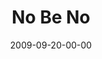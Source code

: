---
layout: message
category: message
series: "Commitment"
title: "No Be No"
date: 2009-09-20-00-00
message_id: 582
audio: "http://s3.amazonaws.com/crossroadsaudiomessages/Commitment2.mp3"
audio-duration: "35:38"
description: "Brian Tome shares why setting good boundaries and saying \"no\" is critical to making healthy commitments."
video: "https://s3.amazonaws.com/crossroadsvideomessages/commitment2.mp4"
video-duration: "35:38"
video-image: "http://s3.amazonaws.com/crossroads-media/images/legacy/content/commitment2-still.jpg"
explicit: false
---